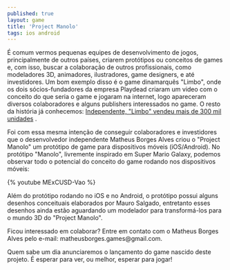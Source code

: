 ```yaml
---
published: true
layout: game
title: 'Project Manolo'
tags: ios android
---
```

&#201; comum vermos pequenas equipes de desenvolvimento de jogos, principalmente de outros pa&#237;ses, criarem prot&#243;tipos ou conceitos de games e, com isso, buscar a colabora&#231;&#227;o de outros profissionais, como modeladores 3D, animadores, ilustradores, game designers, e at&#233; investidores. Um bom exemplo disso &#233; o game dinamarqu&#234;s &quot;Limbo&quot;, onde os dois s&#243;cios-fundadores da empresa Playdead criaram um video com o conceito do que seria o game e jogaram na internet, logo apareceram diversos colaboradores e alguns publishers interessados no game. O resto da hist&#243;ria j&#225; conhecemos: <a href="http://jogos.uol.com.br/xbox360/ultnot/2010/08/20/ult4101u2667.jhtm" target="_blank">Independente, &quot;Limbo&quot; vendeu mais de 300 mil unidades</a>
.</p>
Foi com essa mesma inten&#231;&#227;o de conseguir colaboradores e investidores que o desenvolvedor independente Matheus Borges Alves criou o &quot;Project Manolo&quot; um prot&#243;tipo de game para dispositivos m&#243;veis (iOS/Android). No prot&#243;tipo &quot;Manolo&quot;, livremente inspirado em Super Mario Galaxy, podemos observar todo o potencial do conceito do game rodando nos dispositivos m&#243;veis:</p>
 </p>


{% youtube MExCUSD-Vao %}

 </p>
Al&#233;m do prot&#243;tipo rodando no iOS e no Android, o prot&#243;tipo possui alguns desenhos conceituais elaborados por Mauro Salgado, entretanto esses desenhos ainda est&#227;o aguardando um modelador para transform&#225;-los para o mundo 3D do &quot;Project Manolo&quot;.</p>
 </p>


 </p>
Ficou interessado em colaborar? Entre em contato com o Matheus Borges Alves pelo e-mail: matheusborges.games@gmail.com.</p>
Quem sabe um dia anunciaremos o lan&#231;amento do game nascido deste projeto. &#201; esperar para ver, ou melhor, esperar para jogar!</p>
 </p>
